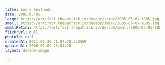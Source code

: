 ```yaml
---
title: Leo's Seafoods
date: 2005-05-05
large: https://artifact.thepatrick.io/decade/large/2005-05-05-1885.jpg
small: https://artifact.thepatrick.io/decade/small/2005-05-05-1885.jpg
smallRetina: https://artifact.thepatrick.io/decade/small/2005-05-05-1885@2x.jpg
flickrUrl: null
photoId: null
createdAt: 2011-01-30 11:07:18.553559
updatedAt: 2006-01-02 23:01:28
layout: decade-image

---
```


